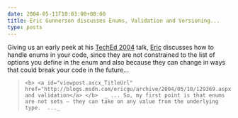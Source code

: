 ```yaml
---
date: 2004-05-11T10:03:00+00:00
title: Eric Gunnerson discusses Enums, Validation and Versioning...
type: posts
---
```

Giving us an early peek at his [TechEd 2004](http://go.microsoft.com/?LinkID=404299) talk, [Eric](http://blogs.msdn.com/ericgu) discusses how to handle enums in your code, since they are not constrained to the list of options you define in the enum and also because they can change in ways that could break your code in the future...

<blockquote dir="ltr" style="MARGIN-RIGHT: 0px">

    <b> <a id="viewpost.ascx_TitleUrl" href="http://blogs.msdn.com/ericgu/archive/2004/05/10/129369.aspx">Enums and validation</a> </b>  _ ... So, my first point is that enums are not sets – they can take on any value from the underlying type.  ..._

</blockquote>
